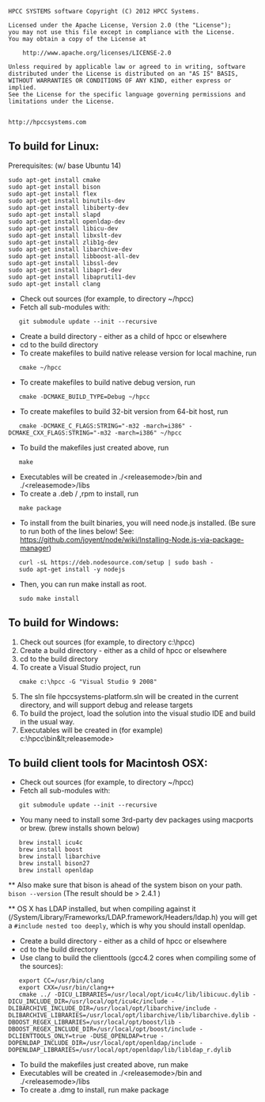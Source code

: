 ```
HPCC SYSTEMS software Copyright (C) 2012 HPCC Systems.

Licensed under the Apache License, Version 2.0 (the "License");
you may not use this file except in compliance with the License.
You may obtain a copy of the License at

    http://www.apache.org/licenses/LICENSE-2.0

Unless required by applicable law or agreed to in writing, software
distributed under the License is distributed on an "AS IS" BASIS,
WITHOUT WARRANTIES OR CONDITIONS OF ANY KIND, either express or implied.
See the License for the specific language governing permissions and
limitations under the License.
 

http://hpccsystems.com
``` 

To build for Linux:
-------------------

Prerequisites: (w/ base Ubuntu 14)
```
sudo apt-get install cmake
sudo apt-get install bison
sudo apt-get install flex
sudo apt-get install binutils-dev
sudo apt-get install libiberty-dev
sudo apt-get install slapd
sudo apt-get install openldap-dev
sudo apt-get install libicu-dev
sudo apt-get install libxslt-dev
sudo apt-get install zlib1g-dev
sudo apt-get install libarchive-dev
sudo apt-get install libboost-all-dev
sudo apt-get install libssl-dev
sudo apt-get install libapr1-dev
sudo apt-get install libaprutil1-dev
sudo apt-get install clang
```

* Check out sources (for example, to directory ~/hpcc)
* Fetch all sub-modules with:

```
   git submodule update --init --recursive
```   
* Create a build directory - either as a child of hpcc or elsewhere
* cd to the build directory
* To create makefiles to build native release version for local machine, run
```
   cmake ~/hpcc
```
* To create makefiles to build native debug version, run
```
   cmake -DCMAKE_BUILD_TYPE=Debug ~/hpcc
```
*  To create makefiles to build 32-bit version from 64-bit host, run
```
   cmake -DCMAKE_C_FLAGS:STRING="-m32 -march=i386" -DCMAKE_CXX_FLAGS:STRING="-m32 -march=i386" ~/hpcc
```
* To build the makefiles just created above, run
```
   make
```
* Executables will be created in ./&lt;releasemode&gt;/bin and ./&lt;releasemode&gt;/libs
* To create a .deb / ,rpm to install, run
```
   make package
```

* To install from the built binaries, you will need node.js installed. 
(Be sure to run both of the lines below!  See: https://github.com/joyent/node/wiki/Installing-Node.js-via-package-manager)
``` 
   curl -sL https://deb.nodesource.com/setup | sudo bash -
   sudo apt-get install -y nodejs
```

* Then, you can run make install as root.
```
   sudo make install
```

 
To build for Windows:
---------------------

1. Check out sources (for example, to directory c:\hpcc)
2. Create a build directory - either as a child of hpcc or elsewhere
3. cd to the build directory
4. To create a Visual Studio project, run
```
   cmake c:\hpcc -G "Visual Studio 9 2008"
```
5. The sln file hpccsystems-platform.sln will be created in the current directory, and will support debug and release targets
6. To build the project, load the solution into the visual studio IDE and build in the usual way.
7. Executables will be created in (for example) c:\hpcc\bin\&lt;releasemode&gt;

To build client tools for Macintosh OSX:
----------------------------------------

* Check out sources (for example, to directory ~/hpcc)
* Fetch all sub-modules with:

```
   git submodule update --init --recursive
```   
* You many need to install some 3rd-party dev packages using macports or brew. (brew installs shown below)

```
   brew install icu4c
   brew install boost
   brew install libarchive
   brew install bison27 
   brew install openldap 
```

** Also make sure that bison is ahead of the system bison on your path.
`bison --version`
(The result should be > 2.4.1 )

** OS X has LDAP installed, but when compiling against it (/System/Library/Frameworks/LDAP.framework/Headers/ldap.h) you will get a `#include nested too deeply`, which is why you should install openldap.
   
* Create a build directory - either as a child of hpcc or elsewhere
* cd to the build directory
* Use clang to build the clienttools (gcc4.2 cores when compiling some of the sources):

```
   export CC=/usr/bin/clang 
   export CXX=/usr/bin/clang++ 
   cmake ../ -DICU_LIBRARIES=/usr/local/opt/icu4c/lib/libicuuc.dylib -DICU_INCLUDE_DIR=/usr/local/opt/icu4c/include -DLIBARCHIVE_INCLUDE_DIR=/usr/local/opt/libarchive/include -DLIBARCHIVE_LIBRARIES=/usr/local/opt/libarchive/lib/libarchive.dylib -DBOOST_REGEX_LIBRARIES=/usr/local/opt/boost/lib -DBOOST_REGEX_INCLUDE_DIR=/usr/local/opt/boost/include -DCLIENTTOOLS_ONLY=true -DUSE_OPENLDAP=true -DOPENLDAP_INCLUDE_DIR=/usr/local/opt/openldap/include -DOPENLDAP_LIBRARIES=/usr/local/opt/openldap/lib/libldap_r.dylib
```

* To build the makefiles just created above, run
   make
* Executables will be created in ./&lt;releasemode&gt;/bin and ./&lt;releasemode&gt;/libs
* To create a .dmg to install, run
   make package
 
 
